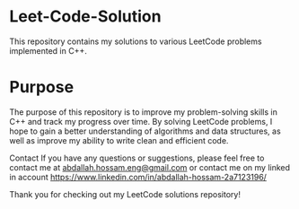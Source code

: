 # Leet-Code-Solution

This repository contains my solutions to various LeetCode problems implemented in C++.

# Purpose
The purpose of this repository is to improve my problem-solving skills in C++ and track my progress over time. By solving LeetCode problems, I hope to gain a better understanding of algorithms and data structures, as well as improve my ability to write clean and efficient code.

Contact
If you have any questions or suggestions, please feel free to contact me at abdallah.hossam.eng@gmail.com
or contact me on my linked in account https://www.linkedin.com/in/abdallah-hossam-2a7123196/

Thank you for checking out my LeetCode solutions repository!
